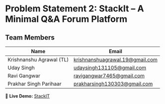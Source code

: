 # Problem Statement 2: StackIt – A Minimal Q&A Forum Platform

## Team Members

| Name                     | Email                              |
|--------------------------|-------------------------------------|
| Krishnanshu Agrawal (TL) | krishnanshuagrawal.19@gmail.com     |
| Uday Singh               | udaysingh131105@gmail.com           |
| Ravi Gangwar             | ravigangwar7465@gmail.com           |
| Prakhar Singh Parihaar   | prakharsingh130303@gmail.com        |


🚀 **Live Demo:** [StackIT](https://static-odoo.vercel.app/)